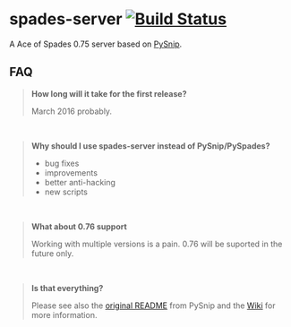 # spades-server [![Build Status](https://travis-ci.org/NateShoffner/PySnip.svg?branch=master)](https://travis-ci.org/NateShoffner/PySnip)
A Ace of Spades 0.75 server based on [PySnip](https://github.com/NateShoffner/PySnip).

## FAQ
> **How long will it take for the first release?**
>
> March 2016 probably. 

<br>

> **Why should I use spades-server instead of PySnip/PySpades?**
> 
> * bug fixes
> * improvements
> * better anti-hacking
> * new scripts

<br>

> **What about 0.76 support**
>
> Working with multiple versions is a pain. 0.76 will be suported in the
> future only.

<br>

> **Is that everything?**
>
> Please see also the [original README](OLD_REDAME.md) from PySnip and
> the [Wiki](https://github.com/feikname/spades-server/wiki) for more information.
